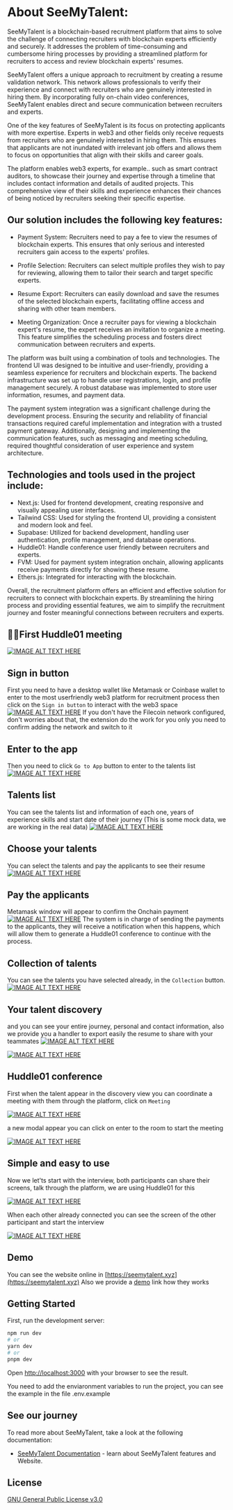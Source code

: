 # About SeeMyTalent:
SeeMyTalent is a blockchain-based recruitment platform that aims to solve the challenge of connecting recruiters with blockchain experts efficiently and securely. It addresses the problem of time-consuming and cumbersome hiring processes by providing a streamlined platform for recruiters to access and review blockchain experts' resumes.

SeeMyTalent offers a unique approach to recruitment by creating a resume validation network. This network allows professionals to verify their experience and connect with recruiters who are genuinely interested in hiring them. By incorporating fully on-chain video conferences, SeeMyTalent enables direct and secure communication between recruiters and experts.

One of the key features of SeeMyTalent is its focus on protecting applicants with more expertise. Experts in web3 and other fields only receive requests from recruiters who are genuinely interested in hiring them. This ensures that applicants are not inundated with irrelevant job offers and allows them to focus on opportunities that align with their skills and career goals.

The platform enables web3 experts, for example..  such as smart contract auditors, to showcase their journey and expertise through a timeline that includes contact information and details of audited projects. This comprehensive view of their skills and experience enhances their chances of being noticed by recruiters seeking their specific expertise.

## Our solution includes the following key features:

 - Payment System: Recruiters need to pay a fee to view the resumes of blockchain experts. This ensures that only serious and interested recruiters gain access to the experts' profiles.

 - Profile Selection: Recruiters can select multiple profiles they wish to pay for reviewing, allowing them to tailor their search and target specific experts.

 - Resume Export: Recruiters can easily download and save the resumes of the selected blockchain experts, facilitating offline access and sharing with other team members.

 - Meeting Organization: Once a recruiter pays for viewing a blockchain expert's resume, the expert receives an invitation to organize a meeting. This feature simplifies the scheduling process and fosters direct communication between recruiters and experts.

The platform was built using a combination of tools and technologies. The frontend UI was designed to be intuitive and user-friendly, providing a seamless experience for recruiters and blockchain experts. The backend infrastructure was set up to handle user registrations, login, and profile management securely. A robust database was implemented to store user information, resumes, and payment data.

The payment system integration was a significant challenge during the development process. Ensuring the security and reliability of financial transactions required careful implementation and integration with a trusted payment gateway. Additionally, designing and implementing the communication features, such as messaging and meeting scheduling, required thoughtful consideration of user experience and system architecture.

## Technologies and tools used in the project include:

 - Next.js: Used for frontend development, creating responsive and visually appealing user interfaces.
 - Tailwind CSS: Used for styling the frontend UI, providing a consistent and modern look and feel.
 - Supabase: Utilized for backend development, handling user authentication, profile management, and database operations.
 - Huddle01: Handle conference user friendly between recruiters and experts.
 - FVM: Used for payment system integration onchain, allowing applicants receive payments directly for showing these resume.
 - Ethers.js: Integrated for interacting with the blockchain.


Overall, the recruitment platform offers an efficient and effective solution for recruiters to connect with blockchain experts. By streamlining the hiring process and providing essential features, we aim to simplify the recruitment journey and foster meaningful connections between recruiters and experts.

## 🎉🎉First Huddle01 meeting
[![IMAGE ALT TEXT HERE](/docs/Picture2.png)](/docs/Picture2.png)

## Sign in button
First you need to have a desktop wallet like Metamask or Coinbase wallet to enter to the most userfriendly web3 platform for recruitment process then click on the `Sign in button` to interact with the web3 space
[![IMAGE ALT TEXT HERE](/docs/signin.png)](/docs/signin.png)
If you don't have the Filecoin network configured, don't worries about that, the extension do the work for you only you need to confirm adding the network and switch to it


## Enter to the app
Then you need to click `Go to App` button to enter to the talents list
[![IMAGE ALT TEXT HERE](/docs/landing.png)](/docs/landing.png)

## Talents list
You can see the talents list and information of each one, years of experience skills and start date of their journey (This is some mock data, we are working in the real data)
[![IMAGE ALT TEXT HERE](/docs/talents.png)](/docs/talents.png)

## Choose your talents
You can select the talents and pay the applicants to see their resume
[![IMAGE ALT TEXT HERE](/docs/pay_button.png)](/docs/pay_button.png)

## Pay the applicants
Metamask window will appear to confirm the Onchain payment
[![IMAGE ALT TEXT HERE](/docs/metamask_tx.png)](/docs/metamask_tx.png)
The system is in charge of sending the payments to the applicants, they will receive a notification when this happens, which will allow them to generate a Huddle01 conference to continue with the process.

## Collection of talents
You can see the talents you have selected already, in the `Collection` button.
[![IMAGE ALT TEXT HERE](/docs/talent_collection.png)](/docs/talent_collection.png)

## Your talent discovery
and you can see your entire journey, personal and contact information, also we provide you a handler to export easily the resume to share with your teammates
[![IMAGE ALT TEXT HERE](/docs/discovery_talents.png)](/docs/discovery_talents.png)

[![IMAGE ALT TEXT HERE](/docs/detail_talent.png)](/docs/detail_talent.png)

## Huddle01 conference
First when the talent appear in the discovery view you can coordinate a meeting with them through the platform, click on `Meeting`

[![IMAGE ALT TEXT HERE](/docs/buttom_meeting.png)](/docs/buttom_meeting.png)

a new modal appear you can click on enter to the room to start the meeting

[![IMAGE ALT TEXT HERE](/docs/modal_meeting.png)](/docs/modal_meeting.png)

## Simple and easy to use
Now we let'ts start with the interview, both participants can share their screens, talk through the platform, we are using Huddle01 for this

[![IMAGE ALT TEXT HERE](/docs/meeting_main.png)](/docs/meeting_main.png)

When each other already connected you can see the screen of the other participant and start the interview

[![IMAGE ALT TEXT HERE](/docs/Meeting.png)](/docs/Meeting.png)

## Demo

You can see the website online in [https://seemytalent.xyz](https://seemytalent.xyz)
Also we provide a [demo](https://www.loom.com/share/2175e318e1ba48a6a87041265098ee5e) link how they works


## Getting Started

First, run the development server:

```bash
npm run dev
# or
yarn dev
# or
pnpm dev
```

Open [http://localhost:3000](http://localhost:3000) with your browser to see the result.

You need to add the enviaronment variables to run the project, you can see the example in the file .env.example
## See our journey

To read more about SeeMyTalent, take a look at the following documentation:

- [SeeMyTalent Documentation](https://docs.seemytalent.xyz/) - learn about SeeMyTalent features and Website.

## License

[GNU General Public License v3.0](https://www.gnu.org/licenses/gpl-3.0.en.html)


